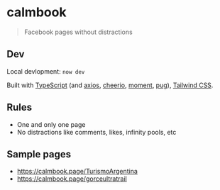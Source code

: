 # calmbook

> Facebook pages without distractions

## Dev

Local devlopment: `now dev`

Built with
[TypeScript][typescript] (and [axios][axios], [cheerio][cheerio], [moment][moment], [pug][pug]),
[Tailwind CSS][tailwind].

[axios]: //github.com/axios/axios
[cheerio]: //cheerio.js.org
[moment]: //momentjs.com
[pug]: //pugjs.org
[tailwind]: //tailwindcss.com
[typescript]: //www.typescriptlang.org

## Rules

- One and only one page
- No distractions like comments, likes, infinity pools, etc

## Sample pages

- <https://calmbook.page/TurismoArgentina>
- <https://calmbook.page/gorceultratrail>
